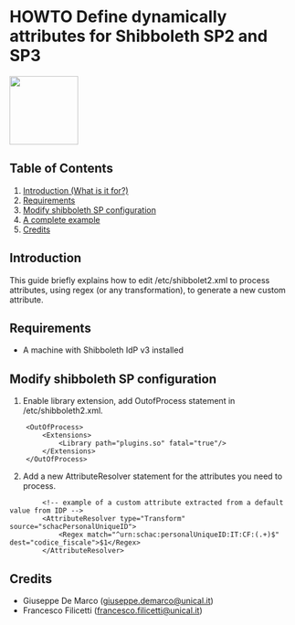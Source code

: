 # HOWTO Define dynamically attributes for Shibboleth SP2 and SP3

<img width="120px" src="https://wiki.idem.garrservices.it/IDEM_Approved.png" />

## Table of Contents

1. [Introduction (What is it for?)](#Introduction)
2. [Requirements](#requirements)
3. [Modify shibboleth SP configuration](#modify-shibboleth-sp-configuration.xml)
4. [A complete example](#example)
5. [Credits](#credits)

## Introduction

This guide briefly explains how to edit /etc/shibbolet2.xml to process attributes, using regex (or any transformation), to generate a new custom attribute.

## Requirements

* A machine with Shibboleth IdP v3 installed

## Modify shibboleth SP configuration

1. Enable library extension, add OutofProcess statement in /etc/shibboleth2.xml.
```
    <OutOfProcess>
        <Extensions>
            <Library path="plugins.so" fatal="true"/>
        </Extensions>
    </OutOfProcess>
```

2. Add a new AttributeResolver statement for the attributes you need to process.
````
        <!-- example of a custom attribute extracted from a default value from IDP -->
        <AttributeResolver type="Transform" source="schacPersonalUniqueID">
            <Regex match="^urn:schac:personalUniqueID:IT:CF:(.+)$" dest="codice_fiscale">$1</Regex>
        </AttributeResolver>
````

## Credits

- Giuseppe De Marco (giuseppe.demarco@unical.it)
- Francesco Filicetti (francesco.filicetti@unical.it)
